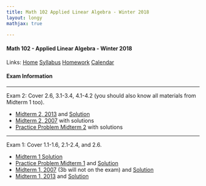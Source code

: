 ```yaml
---
title: Math 102 Applied Linear Algebra - Winter 2018  
layout: longy
mathjax: true  

---
```

#### Math 102 - Applied Linear Algebra - Winter 2018  
  Links: [Home][math102Home]    [Syllabus][math102Syl]    [Homework][math102HW]    [Calendar][math102Cal]
    
   [math102Home]:http://thanghuynh.org/teaching/math102_w18.html
   [math102Syl]:http://thanghuynh.org/teaching/math102_syllabus.html
   [math102HW]:http://thanghuynh.org/teaching/math102_hw.html  
   [math102Cal]:http://thanghuynh.org/teaching/math102_calendar.html


#### Exam Information
---  

Exam 2: Cover 2.6, 3.1-3.4, 4.1-4.2 (you should also know all materials from Midterm 1 too).  
  
  * [Midterm 2, 2013][mid22013] and [Solution][mid22013Sol]
  * [Midterm 2, 2007][mid22007Sol] with solutions
  * [Practice Problem Midterm 2][pracmid2] with solutions
 
 
  [mid22007Sol]:http://thanghuynh.org/teaching/Math102_Midterm2_2007_Solution.pdf
  [mid22013Sol]:http://thanghuynh.org/teaching/Math102_Midterm2_2013_Solution.pdf
  [mid22013]:http://thanghuynh.org/teaching/Math102_Midterm2_2013.pdf
  [pracmid2]:http://thanghuynh.org/teaching/Math102_Midterm2_Practice.pdf


---  

Exam 1: Cover 1.1-1.6, 2.1-2.4, and 2.6.
  * [Midterm 1 Solution][mid12018]
  * [Practice Problem Midterm 1][pracmid1] and [Solution][pracmid1Sol]
  * [Midterm 1, 2007][mid12007] (3b will not on the exam) and [Solution][mid12007Sol]
  * [Midterm 1, 2013][mid12013] and [Solution][mid12013Sol]


  [mid12018]:http://thanghuynh.org/teaching/Math102_Midterm1_Solution.pdf
  [mid12013Sol]:http://thanghuynh.org/teaching/Math102_Midterm1_2013_Solution.pdf
  [mid12013]:http://thanghuynh.org/teaching/Math102_Midterm1_2013.pdf
  [mid12007Sol]:http://thanghuynh.org/teaching/Math102_Midterm1_2007_Solution.pdf
  [mid12007]:http://thanghuynh.org/teaching/Math102_Midterm1_2007.pdf
  [pracmid1Sol]:http://thanghuynh.org/teaching/Math102_Practice_Miterm1_Solution.pdf
  [pracmid1]:http://thanghuynh.org/teaching/Math102_Practice_Miterm1.pdf

